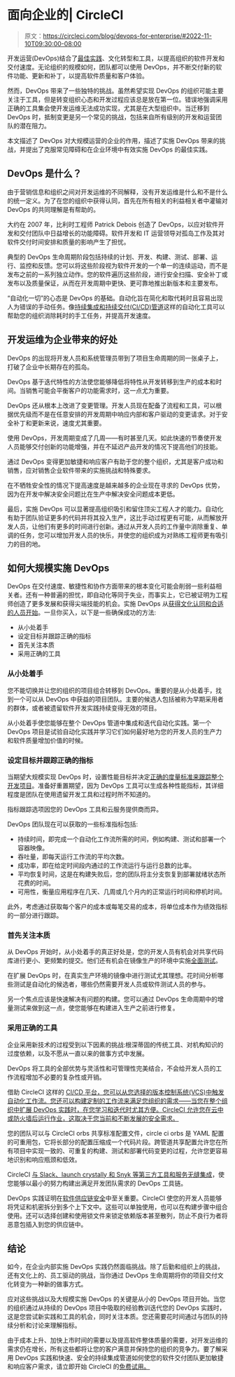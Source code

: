 # 面向企业的| CircleCI

> 原文：<https://circleci.com/blog/devops-for-enterprise/#2022-11-10T09:30:00-08:00>

开发运营(DevOps)结合了[最佳实践](https://circleci.com/blog/top-5-ci-cd-best-practices/)、文化转型和工具，以提高组织的软件开发和交付速度。无论组织的规模如何，团队都可以使用 DevOps，并不断交付新的软件功能、更新和补丁，以提高软件质量和客户体验。

然而，DevOps 带来了一些独特的挑战。虽然希望实现 DevOps 的组织可能主要关注于工具，但是转变组织心态和开发过程应该总是放在第一位。错误地强调采用正确的工具集会使开发运维无法成功实现，尤其是在大型组织中。当迁移到 DevOps 时，抵制变更是另一个常见的挑战，包括来自所有级别的开发和运营团队的潜在阻力。

本文描述了 DevOps 对大规模运营的企业的作用，描述了实施 DevOps 带来的挑战，并提出了克服常见障碍和在企业环境中有效实施 DevOps 的最佳实践。

## DevOps 是什么？

由于营销信息和组织之间对开发运维的不同解释，没有开发运维是什么和不是什么的统一定义。为了在您的组织中获得认同，首先在所有相关的利益相关者中灌输对 DevOps 的共同理解是有帮助的。

大约在 2007 年，比利时工程师 Patrick Debois 创造了 DevOps，以应对软件开发和交付团队中日益增长的功能障碍。软件开发和 IT 运营领导对孤岛工作及其对软件交付时间安排和质量的影响产生了担忧。

典型的 DevOps 生命周期阶段包括持续的计划、开发、构建、测试、部署、运行、监控和反馈。您可以将这些阶段视为软件开发的一个单一的连续运动，而不是发布之前的一系列独立动作。您的软件遍历这些阶段，进行安全扫描、安全补丁或发布以及质量保证，从而在开发周期中更快、更可靠地推出新版本和主要发布。

“自动化一切”的心态是 DevOps 的基础。自动化旨在简化和取代耗时且容易出现人为错误的手动任务。像[持续集成和持续交付(CI/CD)管道](https://circleci.com/blog/what-is-a-ci-cd-pipeline/)这样的自动化工具可以帮助您的组织消除耗时的手工任务，并提高开发速度。

## 开发运维为企业带来的好处

DevOps 的出现将开发人员和系统管理员带到了项目生命周期的同一张桌子上，打破了企业中长期存在的孤岛。

DevOps 基于迭代特性的方法使您能够降低将特性从开发转移到生产的成本和时间。当销售可能会平衡客户的功能需求时，这一点尤为重要。

DevOps 还从根本上改进了变更管理。开发人员现在配备了流程和工具，可以根据优先级而不是在任意安排的开发周期中响应内部和客户驱动的变更请求。对于安全补丁和更新来说，速度尤其重要。

使用 DevOps，开发周期变成了几周——有时甚至几天。如此快速的节奏使开发人员能够交付创新的功能增强，并在不延迟产品开发的情况下提高他们的技能。

通过 DevOps 变得更加敏捷和响应客户有助于您的整个组织，尤其是客户成功和销售，应对销售企业软件带来的实施挑战和特殊要求。

在不牺牲安全性的情况下提高速度是越来越多的企业现在寻求的 DevOps 优势，因为在开发中解决安全问题比在生产中解决安全问题成本更低。

最后，实施 DevOps 可以显著提高组织吸引和留住顶尖工程人才的能力。自动化有助于团队验证更多的代码并将其投入生产，这比手动过程更有可能，从而解放开发人员，让他们有更多的时间进行创新。通过从开发人员的工作量中消除重复、单调的任务，您可以增加开发人员的快乐，并使您的组织成为对熟练工程师更有吸引力的目的地。

## 如何大规模实施 DevOps

DevOps 在交付速度、敏捷性和协作方面带来的根本变化可能会削弱一些利益相关者。还有一种普遍的担忧，即自动化等同于失业，而事实上，它已被证明为工程师创造了更多发展和获得尖端技能的机会。实施 DevOps 从[获得文化认同和合适的人员开始](https://circleci.com/resources/devops-maturity-ebook/)。一旦你买入，以下是一些确保成功的方法:

*   从小处着手
*   设定目标并跟踪正确的指标
*   首先关注本质
*   采用正确的工具

### 从小处着手

您不能切换并让您的组织的项目组合转移到 DevOps。重要的是从小处着手，找到一个可以从 DevOps 中获益的项目团队。主要的候选人包括被称为早期采用者的群体，或者被遗留软件开发实践持续变得无效的项目。

从小处着手使您能够在整个 DevOps 管道中集成和迭代自动化实践。第一个 DevOps 项目是试验自动化实践并学习它们如何最好地为您的开发人员的生产力和软件质量增加价值的时候。

### 设定目标并跟踪正确的指标

当期望大规模实现 DevOps 时，设置性能目标并决定[正确的度量标准来跟踪整个开发项目](https://circleci.com/resources/meaningful-metrics/)。准备好重置期望，因为 DevOps 工具可以生成各种性能指标，其详细程度是团队在使用遗留开发工具和过程时所不知道的。

指标跟踪选项因您的 DevOps 工具和云服务提供商而异。

DevOps 团队现在可以获取的一些标准指标包括:

*   持续时间，即完成一个自动化工作流所需的时间，例如构建、测试和部署一个容器映像。
*   吞吐量，即每天运行工作流的平均次数。
*   成功率，即在给定时间段内通过的工作流运行与运行总数的比率。
*   平均恢复时间，这是在构建失败后，您的团队将主分支恢复到部署就绪状态所花费的时间。
*   可用性，衡量应用程序在几天、几周或几个月内的正常运行时间和停机时间。

此外，考虑通过获取每个客户的成本或每笔交易的成本，将单位成本作为绩效指标的一部分进行跟踪。

### 首先关注本质

从 DevOps 开始时，从小处着手的真正好处是，您的开发人员有机会对共享代码库进行更小、更频繁的提交。他们还有机会在镜像生产的环境中实施[全面测试](https://circleci.com/blog/testing-methods-all-developers-should-know/)。

在扩展 DevOps 时，在真实生产环境的镜像中进行测试尤其理想。花时间分析哪些测试是自动化的候选者，哪些仍然需要开发人员或软件测试人员的参与。

另一个焦点应该是快速解决有问题的构建。您可以通过 DevOps 生命周期中的增量测试来做到这一点，使您能够在构建进入生产之前进行修复。

### 采用正确的工具

企业采用新技术的过程受到以下因素的挑战:根深蒂固的传统工具、对机构知识的过度依赖，以及不愿从一直以来的做事方式中发展。

DevOps 将工具的全部优势与灵活性和可管理性完美结合，不会给开发人员的工作流程增加不必要的复杂性或开销。

借助 CircleCI 这样的 [CI/CD 平台，您可以从您选择的版本控制系统(VCS)中触发自动化工作流。您还可以构建定制的工作流来满足您组织的需求——当您在整个组织中扩展 DevOps 实践时，在您学习和迭代时尤其方便。CircleCI 允许您在云中或防火墙后运行作业，这取决于您当前和不断发展的安全需求。](https://circleci.com/product/)

您的团队可以与 CircleCI orbs 共享标准配置文件，circle ci orbs 是 YAML 配置的可重用包，它将长部分的配置压缩成一个代码片段。跨管道共享配置允许您在所有项目中实现一致的、可重复的构建、测试和部署代码变更的过程，允许您更容易地识别和响应瓶颈和低效。

CircleCI [与 Slack、launch crystally 和 Snyk 等第三方工具和服务无缝集成](https://circleci.com/integrations/)，使您能够以最小的努力构建出满足开发团队需求的 DevOps 工具链。

DevOps 实践证明在[软件供应链安全](https://circleci.com/blog/secure-software-supply-chain/)中至关重要。CircleCI 使您的开发人员能够将凭证和机密拆分到多个上下文中。这些可以单独使用，也可以在构建步骤中组合使用。还可以选择创建和使用锁文件来锁定依赖版本甚至散列，防止不良行为者将恶意包插入到您的供应链中。

## 结论

如今，在企业内部实施 DevOps 实践仍然面临挑战。除了后勤和组织上的挑战，还有文化上的、员工驱动的挑战，当你通过 DevOps 生命周期将你的项目交付文化转变为一种新的做事方式。

应对这些挑战以及大规模实施 DevOps 的关键是从小的 DevOps 项目开始。当您的组织通过从持续的 DevOps 项目中吸取的经验教训迭代您的 DevOps 实践时，这是您尝试新实践和工具的机会，同时关注本质。您还需要花时间通过与团队的持续分析和讨论来理解指标。

由于成本上升、加快上市时间的需要以及提高软件整体质量的需要，对开发运维的需求仍在增长，所有这些都将让您的客户满意并保持您的组织的竞争力。要了解采用 DevOps 实践和快速、安全的持续集成管道如何使您的软件交付团队更加敏捷和响应客户需求，请立即开始 CircleCI 的[免费试用。](https://circleci.com/enterprise/)
